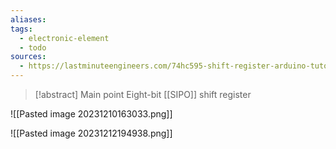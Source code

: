 ```yaml
---
aliases: 
tags:
  - electronic-element
  - todo
sources:
  - https://lastminuteengineers.com/74hc595-shift-register-arduino-tutorial/
---
```

> [!abstract] Main point
> Eight-bit [[SIPO]] shift register



![[Pasted image 20231210163033.png]]

![[Pasted image 20231212194938.png]]